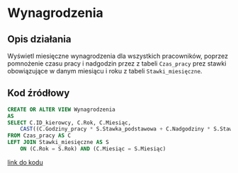 # Wynagrodzenia

## Opis działania

Wyświetl miesięczne wynagrodzenia dla wszystkich pracowników, poprzez pomnożenie czasu pracy
i nadgodzin przez z tabeli `Czas_pracy` prez stawki obowiązujące w danym miesiącu i roku z tabeli `Stawki_miesięczne`.

## Kod źródłowy

```sql
CREATE OR ALTER VIEW Wynagrodzenia
AS
SELECT C.ID_kierowcy, C.Rok, C.Miesiąc,
    CAST((C.Godziny_pracy * S.Stawka_podstawowa + C.Nadgodziny * S.Stawka_za_nadgodziny) AS money) AS Wynagrodzenie
FROM Czas_pracy AS C
LEFT JOIN Stawki_miesięczne AS S
    ON (C.Rok = S.Rok) AND (C.Miesiąc = S.Miesiąc)
```

[link do kodu](../../views/Wynagrodzenia.sql)
